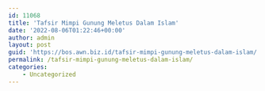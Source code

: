 ```yaml
---
id: 11068
title: 'Tafsir Mimpi Gunung Meletus Dalam Islam'
date: '2022-08-06T01:22:46+00:00'
author: admin
layout: post
guid: 'https://bos.awn.biz.id/tafsir-mimpi-gunung-meletus-dalam-islam/'
permalink: /tafsir-mimpi-gunung-meletus-dalam-islam/
categories:
    - Uncategorized
---
```


